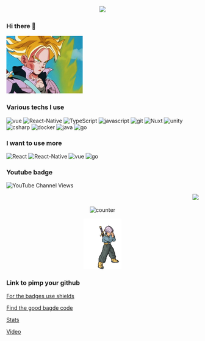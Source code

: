    
<p align="center">  
  
   
  <img src="https://github-readme-stats.vercel.app/api?username=sortidocorps&show_icons=true&theme=tokyonight" />
   
</p>

### Hi there 👋

<img hight="100" width="200" src="c50ee041bc3f38cdaa8b31784de3e054.gif" />

<h3>Various techs I use</h3>
<p>
  
  <img alt="vue" src="https://img.shields.io/badge/-Vue-4fc08d?logo=Vue.js&logoColor=white" />  
  <img alt="React-Native" src="https://img.shields.io/badge/-React--Native-45b8d8?logo=react&logoColor=white" />
  <img alt="TypeScript" src="https://img.shields.io/badge/-TypeScript-007ACC?logo=typescript&logoColor=white" />
  <img alt="javascript" src="https://img.shields.io/badge/-javascript-F7DF1E?logo=javascript&logoColor=white" />
  <img alt="git" src="https://img.shields.io/badge/-Git-F05032?logo=git&logoColor=white" />
  <img alt="Nuxt" src="https://img.shields.io/badge/-NuxtJs-00DC82?logo=nuxt.js&logoColor=white" />
  
  <img alt="unity" src="https://img.shields.io/badge/-Unity-FFFFFF?logo=unity&logoColor=white" />
  
  <img alt="csharp" src="https://img.shields.io/badge/-c-239120?logo=csharp&logoColor=white" />
  <img alt="docker" src="https://img.shields.io/badge/-docker-2496ED?logo=docker&logoColor=white" />
  <img alt="java" src="https://img.shields.io/badge/-java-007396?logo=java&logoColor=white" />
  
  <img alt="go" src="https://img.shields.io/badge/-go-00ADD8?logo=go&logoColor=white" />
  
  
  
  
  
</p>


<h3>I want to use more</h3>

<p>
  
  
  
 <img alt="React" src="https://img.shields.io/badge/-ReactJs-61DAFB?logo=react&logoColor=white&logoWidth=30" />
 <img alt="React-Native" src="https://img.shields.io/badge/-React--Native-45b8d8?logo=react&logoColor=white" />
 <img alt="vue" src="https://img.shields.io/badge/-Vue-4fc08d?logo=Vue.js&logoColor=white" />  
 <img alt="go" src="https://img.shields.io/badge/-go-00ADD8?logo=go&logoColor=white" />
  
  
  </p>


<h3>Youtube badge</h3>
<p>
  <img alt="YouTube Channel Views" src="https://img.shields.io/youtube/channel/views/UC1FyDvc6BG9ph4ExhTOCIDQ?style=social" /> 
</p>



                                

 <p align="right" >  
  <img  src="https://github-readme-stats.vercel.app/api/top-langs/?username=sortidocorps&langs_count=8&theme=tokyonight" />
  </p>
  
 <p align="center" > 
  <img alt="counter" src="https://profile-counter.glitch.me/sortidocorps/count.svg" />
 </p> 
  
  <p align="center" > 
    <img hight="50" width="100" alt="counter" src="superdbz-superdragonballz.gif" />
 </p>   


### Link to pimp your github

[For the badges use shields](https://shields.io/)

[Find the good bagde code](https://simpleicons.org/)

[Stats](https://github.com/anuraghazra/github-readme-stats)

[Video](https://youtu.be/NEemH60QoCE)
